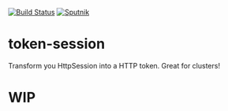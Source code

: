 [![Build Status](https://travis-ci.com/erdanielli/token-session.svg?branch=master)](https://travis-ci.com/erdanielli/token-session)
[![Sputnik](https://sputnik.ci/conf/badge)](https://sputnik.ci/app#/builds/erdanielli/token-session)

# token-session
Transform you HttpSession into a HTTP token. Great for clusters!

# WIP

